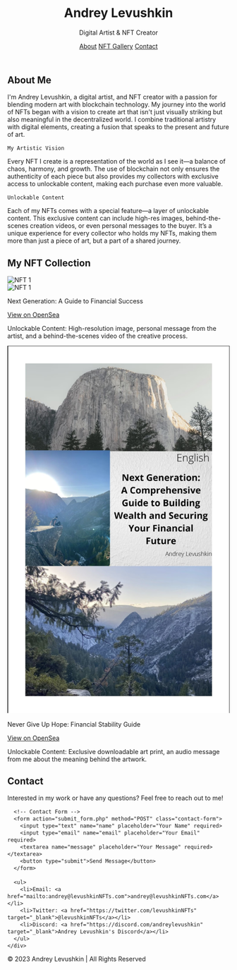 <!DOCTYPE html>
<html lang="en">
<head>
  <meta charset="UTF-8">
  <meta name="viewport" content="width=device-width, initial-scale=1.0">
  <meta http-equiv="X-UA-Compatible" content="ie=edge">
  <meta name="description" content="Andrey Levushkin - Digital Artist & NFT Creator. Explore my unique NFT collection and reach out for inquiries.">
  <meta name="keywords" content="Andrey Levushkin, NFT, Digital Art, Portfolio, Blockchain Art">
  <meta property="og:title" content="Levushkin NFTs - Portfolio">
  <meta property="og:description" content="Explore my unique NFT collection. Digital art powered by blockchain technology.">
  <meta property="og:image" content="link_to_image.jpg">
  <title>Levushkin NFTs - Portfolio</title>
  <link rel="stylesheet" href="styles.css">
  <link href="https://fonts.googleapis.com/css2?family=Poppins:wght@300;400;600&display=swap" rel="stylesheet">
</head>
<body>
  <!-- HEADER -->
  <header>
    <div class="container">
      <h1>Andrey Levushkin</h1>
      <p>Digital Artist & NFT Creator</p>
      <nav>
        <a href="#about">About</a>
        <a href="#nft-gallery">NFT Gallery</a>
        <a href="#contact">Contact</a>
      </nav>
    </div>
  </header>

  <!-- ABOUT SECTION -->
<section id="about">
  <div class="container">
    <h2>About Me</h2>
    <p>I'm Andrey Levushkin, a digital artist, and NFT creator with a passion for blending modern art with blockchain technology. My journey into the world of NFTs began with a vision to create art that isn't just visually striking but also meaningful in the decentralized world. I combine traditional artistry with digital elements, creating a fusion that speaks to the present and future of art.</p>
    
    My Artistic Vision
    
   Every NFT I create is a representation of the world as I see it—a balance of chaos, harmony, and growth. The use of blockchain not only ensures the authenticity of each piece but also provides my collectors with exclusive access to unlockable content, making each purchase even more valuable.
    
    Unlockable Content 
  
  Each of my NFTs comes with a special feature—a layer of unlockable content. This exclusive content can include high-res images, behind-the-scenes creation videos, or even personal messages to the buyer. It’s a unique experience for every collector who holds my NFTs, making them more than just a piece of art, but a part of a shared journey.
  </div>
</section>





  <!-- NFT GALLERY -->
<section id="nft-gallery">
  <div class="container">
    <h2>My NFT Collection</h2>
    <div class="nft-items">
      <img src="images/nft-image1.jpg" alt="NFT 1" width="300" height="200">
      <div class="nft-item">
        <img src="images/nft-image1.jpg" alt="NFT 1" width="300" height="200">
        <p>Next Generation: A Guide to Financial Success</p>
        <a href="https://opensea.io/assets/ethereum/0x495f947276749ce646f68ac8c248420045cb7b5e/100782291747232641963229273805244904868544924327059616559895021881054654891095" target="_blank">View on OpenSea</a>
        <p class="unlockable">Unlockable Content: High-resolution image, personal message from the artist, and a behind-the-scenes video of the creative process.</p>
      </div>
      <div class="nft-item">
        <img src="nft-image2.jpg" alt="NFT 2">
        <p>Never Give Up Hope: Financial Stability Guide</p>
        <a href="https://opensea.io/assets/ethereum/0x495f947276749ce646f68ac8c248420045cb7b5e/100782291747232641963229273805244904868544924327059616559895021892049771168855" target="_blank">View on OpenSea</a>
        <p class="unlockable">Unlockable Content: Exclusive downloadable art print, an audio message from me about the meaning behind the artwork.</p>
      </div>
    </div>
  </div>
</section>


  <!-- CONTACT SECTION -->
  <section id="contact">
    <div class="container">
      <h2>Contact</h2>
      <p>Interested in my work or have any questions? Feel free to reach out to me!</p>
      
      <!-- Contact Form -->
      <form action="submit_form.php" method="POST" class="contact-form">
        <input type="text" name="name" placeholder="Your Name" required>
        <input type="email" name="email" placeholder="Your Email" required>
        <textarea name="message" placeholder="Your Message" required></textarea>
        <button type="submit">Send Message</button>
      </form>
      
      <ul>
        <li>Email: <a href="mailto:andrey@levushkinNFTs.com">andrey@levushkinNFTs.com</a></li>
        <li>Twitter: <a href="https://twitter.com/levushkinNFTs" target="_blank">@levushkinNFTs</a></li>
        <li>Discord: <a href="https://discord.com/andreylevushkin" target="_blank">Andrey Levushkin's Discord</a></li>
      </ul>
    </div>
  </section>

  <!-- FOOTER -->
  <footer>
    <p>&copy; 2023 Andrey Levushkin | All Rights Reserved</p>
  </footer>

  <script src="script.js"></script>
</body>
</html>

